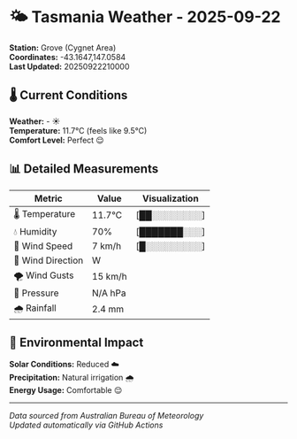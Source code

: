 # 🌤️ Tasmania Weather - 2025-09-22

**Station:** Grove (Cygnet Area)  
**Coordinates:** -43.1647,147.0584  
**Last Updated:** 20250922210000

## 🌡️ Current Conditions

**Weather:** - ☀️  
**Temperature:** 11.7°C (feels like 9.5°C)  
**Comfort Level:** Perfect 😌

## 📊 Detailed Measurements

| Metric | Value | Visualization |
|--------|-------|---------------|
| 🌡️ Temperature | 11.7°C | [██░░░░░░░░] |
| 💧 Humidity | 70% | [███████░░░] |
| 💨 Wind Speed | 7 km/h | [█░░░░░░░░░] |
| 🧭 Wind Direction | W | |
| 🌪️ Wind Gusts | 15 km/h | |
| 🔽 Pressure | N/A hPa | |
| 🌧️ Rainfall | 2.4 mm | |

## 🌱 Environmental Impact

**Solar Conditions:** Reduced ☁️  
**Precipitation:** Natural irrigation 🌧️  
**Energy Usage:** Comfortable 😌

---
*Data sourced from Australian Bureau of Meteorology*  
*Updated automatically via GitHub Actions*
